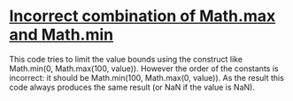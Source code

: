 # [Incorrect combination of Math.max and Math.min](https://spotbugs.readthedocs.io/en/latest/bugDescriptions.html#DM_INVALID_MIN_MAX)

This code tries to limit the value bounds using the construct like Math.min(0, Math.max(100, value)). However the order of
  the constants is incorrect: it should be Math.min(100, Math.max(0, value)). As the result this code always produces the same result
  (or NaN if the value is NaN).